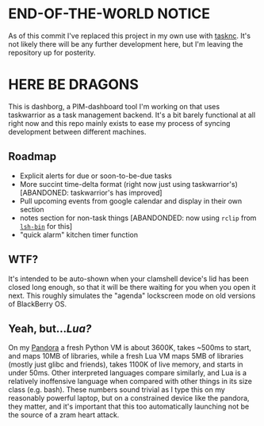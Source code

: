 # END-OF-THE-WORLD NOTICE

As of this commit I've replaced this project in my own use with [tasknc](https://github.com/lharding/tasknc). It's not likely there will be any further development here, but I'm leaving the repository up for posterity.

# HERE BE DRAGONS

This is dashborg, a PIM-dashboard tool I'm working on that uses taskwarrior as a task management backend. It's a bit barely functional at all right now and this repo mainly exists to ease my process of syncing development between different machines.

## Roadmap

- Explicit alerts for due or soon-to-be-due tasks
- More succint time-delta format (right now just using taskwarrior's) [ABANDONED: taskwarrior's has improved]
- Pull upcoming events from google calendar and display in their own section
- notes section for non-task things [ABANDONDED: now using `rclip` from [`lsh-bin`](/lharding/lsh-bin) for this]
- "quick alarm" kitchen timer function

## WTF?

It's intended to be auto-shown when your clamshell device's lid has been closed long enough, so that it will be there waiting for you when you open it next. This roughly simulates the "agenda" lockscreen mode on old versions of BlackBerry OS.

## Yeah, but...*Lua?*

On my [Pandora](http://openpandora.org) a fresh Python VM is about 3600K, takes ~500ms to start, and maps 10MB of libraries, while a fresh Lua VM maps 5MB of libraries (mostly just glibc and friends), takes 1100K of live memory, and starts in under 50ms. Other interpreted languages compare similarly, and Lua is a relatively inoffensive language when compared with other things in its size class (e.g. bash). These numbers sound trivial as I type this on my reasonably powerful laptop, but on a constrained device like the pandora, they matter, and it's important that this too automatically launching not be the source of a zram heart attack.
